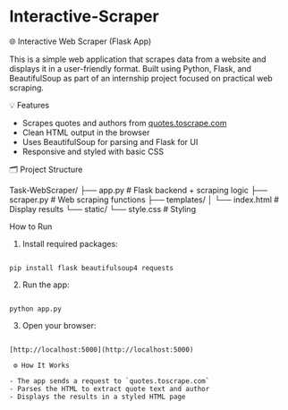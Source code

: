 # Interactive-Scraper

🌐 Interactive Web Scraper (Flask App)

This is a simple web application that scrapes data from a website and displays it in a user-friendly format. Built using Python, Flask, and BeautifulSoup as part of an internship project focused on practical web scraping.

 💡 Features

- Scrapes quotes and authors from [quotes.toscrape.com](http://quotes.toscrape.com)
- Clean HTML output in the browser
- Uses BeautifulSoup for parsing and Flask for UI
- Responsive and styled with basic CSS

🗂️ Project Structure

Task-WebScraper/
├── app.py                # Flask backend + scraping logic
├── scraper.py            # Web scraping functions
├── templates/
│   └── index.html        # Display results
└── static/
└── style.css         # Styling

 How to Run

1. Install required packages:
```

pip install flask beautifulsoup4 requests

```

2. Run the app:
```

python app.py

```

3. Open your browser:
```

[http://localhost:5000](http://localhost:5000)

 ⚙️ How It Works

- The app sends a request to `quotes.toscrape.com`
- Parses the HTML to extract quote text and author
- Displays the results in a styled HTML page

